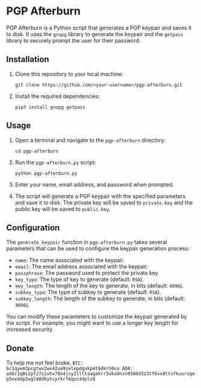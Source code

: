 # PGP Afterburn

PGP Afterburn is a Python script that generates a PGP keypair and saves it to disk. It uses the `gnupg` library to generate the keypair and the `getpass` library to securely prompt the user for their password.

## Installation

1. Clone this repository to your local machine:

   ```
   git clone https://github.com/<your-username>/pgp-afterburn.git
   ```

2. Install the required dependencies:

   ```
   pip3 install gnupg getpass
   ```

## Usage

1. Open a terminal and navigate to the `pgp-afterburn` directory:

   ```
   cd pgp-afterburn
   ```

2. Run the `pgp-afterburn.py` script:

   ```
   python pgp-afterburn.py
   ```

3. Enter your name, email address, and password when prompted.

4. The script will generate a PGP keypair with the specified parameters and save it to disk. The private key will be saved to `private.key` and the public key will be saved to `public.key`.

## Configuration

The `generate_keypair` function in `pgp-afterburn.py` takes several parameters that can be used to configure the keypair generation process:

* `name`: The name associated with the keypair.
* `email`: The email address associated with the keypair.
* `passphrase`: The password used to protect the private key.
* `key_type`: The type of key to generate (default: `RSA`).
* `key_length`: The length of the key to generate, in bits (default: `4096`).
* `subkey_type`: The type of subkey to generate (default: `RSA`).
* `subkey_length`: The length of the subkey to generate, in bits (default: `4096`).

You can modify these parameters to customize the keypair generated by the script. For example, you might want to use a longer key length for increased security.

## Donate
To help me not feel broke.
``BTC: bc1qywm3pcgtwv2wx42ue9zelepdgukp4t94krh0va
ADA: addr1q8szpfz7s2vhv70n4jsy2llltaaqakrr3uka9nzv0586d3z3tf6vx8ttsfkuursqep5nxddp2wglm8d6ytcyrkr76qus34plc8``

